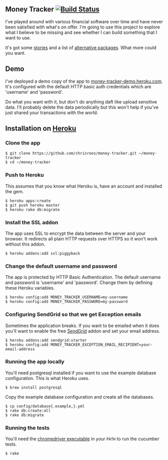 ## Money Tracker [![Build Status](https://secure.travis-ci.org/chrisroos/money-tracker.png?branch=master)](http://travis-ci.org/chrisroos/money-tracker)

I've played around with various financial software over time and have never been satisfied with what's on offer.  I'm going to use this project to explore what I believe to be missing and see whether I can build something that I want to use.

It's got some [stories](https://www.pivotaltracker.com/projects/290359) and a list of [alternative packages](https://github.com/chrisroos/money-tracker/wiki/Alternatives).  What more could you want.

## Demo

I've deployed a demo copy of the app to [money-tracker-demo.heroku.com](https://money-tracker-demo.heroku.com).  It's configured with the default HTTP basic auth credentials which are 'username' and 'password'.

Do what you want with it, but don't do anything daft like upload sensitive data.  I'll probably delete the data periodically but this won't help if you've just shared your transactions with the world.

## Installation on [Heroku](http://www.heroku.com/)

### Clone the app

    $ git clone https://github.com/chrisroos/money-tracker.git ~/money-tracker
    $ cd ~/money-tracker

### Push to Heroku

This assumes that you know what Heroku is, have an account and installed the gem.

    $ heroku apps:create
    $ git push heroku master
    $ heroku rake db:migrate

### Install the SSL addon

The app uses SSL to encrypt the data between the server and your browser.  It redirects all plain HTTP requests over HTTPS so it won't work without this addon.

    $ heroku addons:add ssl:piggyback

### Change the default username and password

The app is protected by HTTP Basic Authentication.  The default username and password is 'username' and 'password'.  Change them by defining these Heroku variables.

    $ heroku config:add MONEY_TRACKER_USERNAME=my-username
    $ heroku config:add MONEY_TRACKER_PASSWORD=my-password

### Configuring SendGrid so that we get Exception emails

Sometimes the application breaks.  If you want to be emailed when it does you'll want to enable the free [SendGrid](http://sendgrid.com/) addon and set your email address.

    $ heroku addons:add sendgrid:starter
    $ heroku config:add MONEY_TRACKER_EXCEPTION_EMAIL_RECIPIENT=your-email-address

### Running the app locally

You'll need postgresql installed if you want to use the example database configuration. This is what Heroku uses.

    $ brew install postgresql

Copy the example database configuration and create all the databases.

    $ cp config/database{.example,}.yml
    $ rake db:create:all
    $ rake db:migrate

### Running the tests

You'll need the [chromedriver executable][1] in your `PATH` to run the cucumber tests.

    $ rake

[1]: http://code.google.com/p/chromium/downloads/list